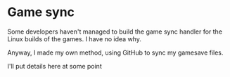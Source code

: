 # Game sync

Some developers haven't managed to build the game sync handler for the Linux builds of the games. I have no idea why.

Anyway, I made my own method, using GitHub to sync my gamesave files.

I'll put details here at some point
